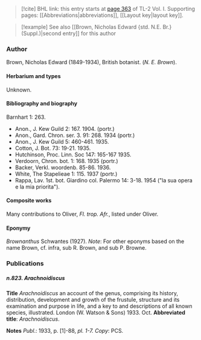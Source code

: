 > [!cite] BHL link: this entry starts at [page 363](https://www.biodiversitylibrary.org/item/103414#page/411/mode/1up) of TL-2 Vol. I.
> Supporting pages: [[Abbreviations|abbreviations]], [[Layout key|layout key]].

> [!example] See also [[Brown, Nicholas Edward {std. N.E. Br.} (Suppl.)|second entry]] for this author

### Author

Brown, Nicholas Edward (1849-1934), British botanist. (*N. E. Brown*).

#### Herbarium and types

Unknown.

#### Bibliography and biography

Barnhart 1: 263.
- Anon., J. Kew Guild 2: 167. 1904. (portr.)
- Anon., Gard. Chron. ser. 3. 91: 268. 1934 (portr.)
- Anon., J. Kew Guild 5: 460-461. 1935.
- Cotton, J. Bot. 73: 19-21. 1935.
- Hutchinson, Proc. Linn. Soc 147: 165-167 1935.
- Verdoorn, Chron. bot. 1: 168. 1935 (portr.)
- Backer, Verkl. woordenb. 85-86. 1936.
- White, The Stapelieae 1: 115. 1937 (portr.)
- Rappa, Lav. 1st. bot. Giardino col. Palermo 14: 3-18. 1954 ("la sua opera e la mia priorita").

#### Composite works

Many contributions to Oliver, *Fl. trop. Afr.*, listed under Oliver.

#### Eponymy

*Brownanthus* Schwantes (1927).
*Note*: For other eponyms based on the name Brown, cf. infra, sub R. Brown, and sub P. Browne.

### Publications

##### n.823. Arachnoidiscus

**Title**
*Arachnoidiscus* an account of the genus, comprising its history, distribution, development and growth of the frustule, structure and its examination and purpose in life, and a key to and descriptions of all known species, illustrated. London (W. Watson & Sons) 1933. Oct.
**Abbreviated title**: *Arachnoidiscus*.

**Notes**
*Publ*.: 1933, p. \[1\]-88, *pl. 1-7. Copy*: PCS.


